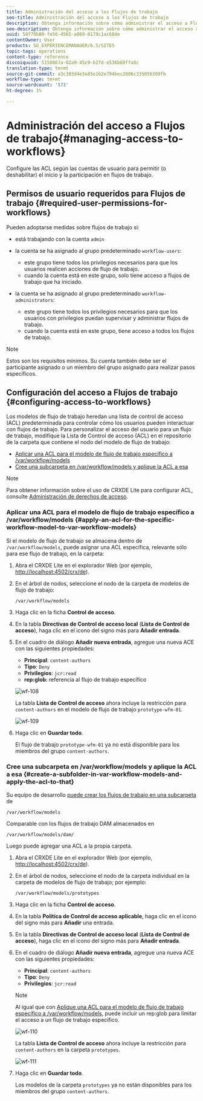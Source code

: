 ```yaml
---
title: Administración del acceso a los Flujos de trabajo
seo-title: Administración del acceso a los Flujos de trabajo
description: Obtenga información sobre cómo administrar el acceso a Flujos de trabajo.
seo-description: Obtenga información sobre cómo administrar el acceso a Flujos de trabajo.
uuid: 58f79b89-fe56-4565-a869-8179c1ac68de
contentOwner: User
products: SG_EXPERIENCEMANAGER/6.5/SITES
topic-tags: operations
content-type: reference
discoiquuid: 5150867a-02a9-45c9-b2fd-e536b60ffa8c
translation-type: tm+mt
source-git-commit: a3c303d4e3a85e1b2e794bec2006c335056309fb
workflow-type: tm+mt
source-wordcount: '573'
ht-degree: 1%

---
```



# Administración del acceso a Flujos de trabajo{#managing-access-to-workflows}

Configure las ACL según las cuentas de usuario para permitir (o deshabilitar) el inicio y la participación en flujos de trabajo.

## Permisos de usuario requeridos para Flujos de trabajo {#required-user-permissions-for-workflows}

Pueden adoptarse medidas sobre flujos de trabajo si:

* está trabajando con la cuenta `admin`
* la cuenta se ha asignado al grupo predeterminado `workflow-users`:

   * este grupo tiene todos los privilegios necesarios para que los usuarios realicen acciones de flujo de trabajo.
   * cuando la cuenta está en este grupo, solo tiene acceso a flujos de trabajo que ha iniciado.

* la cuenta se ha asignado al grupo predeterminado `workflow-administrators`:

   * este grupo tiene todos los privilegios necesarios para que los usuarios con privilegios puedan supervisar y administrar flujos de trabajo.
   * cuando la cuenta está en este grupo, tiene acceso a todos los flujos de trabajo.

>[!NOTE]
>
>Estos son los requisitos mínimos. Su cuenta también debe ser el participante asignado o un miembro del grupo asignado para realizar pasos específicos.

## Configuración del acceso a Flujos de trabajo {#configuring-access-to-workflows}

Los modelos de flujo de trabajo heredan una lista de control de acceso (ACL) predeterminada para controlar cómo los usuarios pueden interactuar con flujos de trabajo. Para personalizar el acceso del usuario para un flujo de trabajo, modifique la Lista de Control de acceso (ACL) en el repositorio de la carpeta que contiene el nodo del modelo de flujo de trabajo:

* [Aplicar una ACL para el modelo de flujo de trabajo específico a /var/workflow/models](/help/sites-administering/workflows-managing.md#apply-an-acl-for-the-specific-workflow-model-to-var-workflow-models)
* [Cree una subcarpeta en /var/workflow/models y aplique la ACL a esa](/help/sites-administering/workflows-managing.md#create-a-subfolder-in-var-workflow-models-and-apply-the-acl-to-that)

>[!NOTE]
>
>Para obtener información sobre el uso de CRXDE Lite para configurar ACL, consulte [Administración de derechos de acceso](/help/sites-administering/user-group-ac-admin.md#access-right-management).

### Aplicar una ACL para el modelo de flujo de trabajo específico a /var/workflow/models {#apply-an-acl-for-the-specific-workflow-model-to-var-workflow-models}

Si el modelo de flujo de trabajo se almacena dentro de `/var/workflow/models`, puede asignar una ACL específica, relevante sólo para ese flujo de trabajo, en la carpeta:

1. Abra el CRXDE Lite en el explorador Web (por ejemplo, [http://localhost:4502/crx/de](http://localhost:4502/crx/de)).
1. En el árbol de nodos, seleccione el nodo de la carpeta de modelos de flujo de trabajo:

   `/var/workflow/models`

1. Haga clic en la ficha **Control de acceso**.
1. En la tabla **Directivas de Control de acceso local** (**Lista de Control de acceso**), haga clic en el icono del signo más para **Añadir entrada**.
1. En el cuadro de diálogo **Añadir nueva entrada**, agregue una nueva ACE con las siguientes propiedades:

   * **Principal**:  `content-authors`
   * **Tipo**: `Deny`
   * **Privilegios**:  `jcr:read`
   * **rep:glob**: referencia al flujo de trabajo específico

   ![wf-108](assets/wf-108.png)

   La tabla **Lista de Control de acceso** ahora incluye la restricción para `content-authors` en el modelo de flujo de trabajo `prototype-wfm-01`.

   ![wf-109](assets/wf-109.png)

1. Haga clic en **Guardar todo**.

   El flujo de trabajo `prototype-wfm-01` ya no está disponible para los miembros del grupo `content-authors`.

### Cree una subcarpeta en /var/workflow/models y aplique la ACL a esa {#create-a-subfolder-in-var-workflow-models-and-apply-the-acl-to-that}

Su equipo de desarrollo [puede crear los flujos de trabajo en una subcarpeta](/help/sites-developing/workflows-models.md#creating-a-new-workflow) de

`/var/workflow/models`

Comparable con los flujos de trabajo DAM almacenados en

`/var/workflow/models/dam/`

Luego puede agregar una ACL a la propia carpeta.

1. Abra el CRXDE Lite en el explorador Web (por ejemplo, [http://localhost:4502/crx/de](http://localhost:4502/crx/de)).
1. En el árbol de nodos, seleccione el nodo de la carpeta individual en la carpeta de modelos de flujo de trabajo; por ejemplo:

   `/var/workflow/models/prototypes`

1. Haga clic en la ficha **Control de acceso**.
1. En la tabla **Política de Control de acceso aplicable**, haga clic en el icono del signo más para **Añadir** una entrada.
1. En la tabla **Directivas de Control de acceso local** (**Lista de Control de acceso**), haga clic en el icono del signo más para **Añadir entrada**.
1. En el cuadro de diálogo **Añadir nueva entrada**, agregue una nueva ACE con las siguientes propiedades:

   * **Principal**:  `content-authors`
   * **Tipo**: `Deny`
   * **Privilegios**:  `jcr:read`

   >[!NOTE]
   >
   >Al igual que con [Aplique una ACL para el modelo de flujo de trabajo específico a /var/workflow/models](/help/sites-administering/workflows-managing.md#apply-an-acl-for-the-specific-workflow-model-to-var-workflow-models), puede incluir un rep:glob para limitar el acceso a un flujo de trabajo específico.

   ![wf-110](assets/wf-110.png)

   La tabla **Lista de Control de acceso** ahora incluye la restricción para `content-authors` en la carpeta `prototypes`.

   ![wf-111](assets/wf-111.png)

1. Haga clic en **Guardar todo**.

   Los modelos de la carpeta `prototypes` ya no están disponibles para los miembros del grupo `content-authors`.

